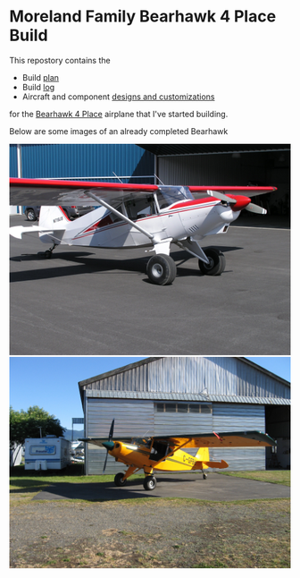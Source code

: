 # Moreland Family Bearhawk 4 Place Build

This repostory contains the 
 - Build [plan](plans/)
 - Build [log](logs/)
 - Aircraft and component [designs and customizations](designs/)
 
for the [Bearhawk 4 Place](http://https://bearhawkaircraft.com) airplane that I've started building.


Below are some images of an already completed Bearhawk

![](/assets/images/N719JS-1.jpg)![](/assets/images/CGFBH1.jpg)


# 
